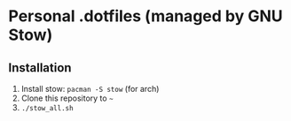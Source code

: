# Personal .dotfiles (managed by GNU Stow)

## Installation
1. Install stow: `pacman -S stow` (for arch)
2. Clone this repository to `~`
3. `./stow_all.sh`
